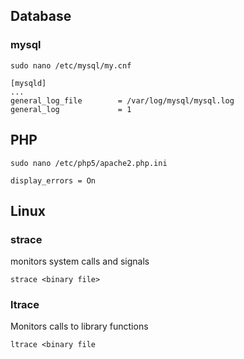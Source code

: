 ## Database

### mysql
```
sudo nano /etc/mysql/my.cnf

[mysqld]
...
general_log_file        = /var/log/mysql/mysql.log
general_log             = 1
```

## PHP 
```
sudo nano /etc/php5/apache2.php.ini

display_errors = On
```

## Linux 

### strace
monitors system calls and signals 
```
strace <binary file>
```

### ltrace
Monitors calls to library functions
```
ltrace <binary file
```

